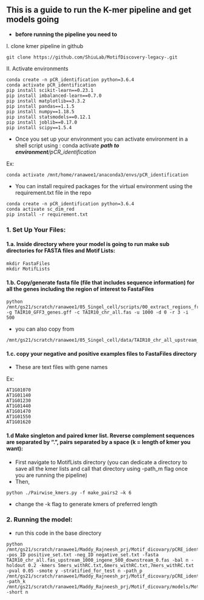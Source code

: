 ## This is a guide to run the K-mer pipeline and get models going

* **before running the pipeline you need to**

I. clone kmer pipeline in github

```
git clone https://github.com/ShiuLab/MotifDiscovery-legacy-.git
```

II. Activate environments

```
conda create -n pCR_identification python=3.6.4
conda activate pCR_identification
pip install scikit-learn==0.23.1
pip install imbalanced-learn==0.7.0
pip install matplotlib==3.3.2
pip install pandas==1.1.5
pip install numpy==1.18.5
pip install statsmodels==0.12.1
pip install joblib==0.17.0
pip install scipy==1.5.4
```

* Once you set up your environment you can activate environment in a shell script using : conda activate ***path to environment**/pCR_identification*

Ex:
```
conda activate /mnt/home/ranawee1/anaconda3/envs/pCR_identification
```

* You can install required packages for the virtual environment using the requirement.txt file in the repo

```
conda create -n pCR_identification python=3.6.4
conda activate sc_dim_red
pip install -r requirement.txt
```

### 1. Set Up Your Files:

#### 1.a. Inside directory where your model is going to run make sub directories for FASTA files and Motif Lists:
```
mkdir FastaFiles
mkdir MotifLists
``` 
#### 1.b. Copy/generate fasta file (file that includes sequence information) for all the genes including the region of interest to FastaFiles

```
python /mnt/gs21/scratch/ranawee1/05_Singel_cell/scripts/00_extract_regions_from_gff.py -g TAIR10_GFF3_genes.gff -c TAIR10_chr_all.fas -u 1000 -d 0 -r 3 -i 500
```
 * you can also copy from 
 ```
 /mnt/gs21/scratch/ranawee1/05_Singel_cell/data/TAIR10_chr_all_upstream_1000_ingene_500_from_TSS_downstream_0.fas
 ```
#### 1.c. copy your negative and positive examples files to FastaFiles directory

* These are text files with gene names

Ex:
```
AT1G01070
AT1G01140
AT1G01230
AT1G01440
AT1G01470
AT1G01550
AT1G01620
```

#### 1.d Make singleton and paired kmer list. Reverse complement sequences are separated by “.”, pairs separated by a space (k = length of kmer you want):

* First navigate to MotifLists directory (you can dedicate a directory to save all the kmer lists and call that directory using -path_m flag once you are running the pipeline)
* Then,

```
python ./Pairwise_kmers.py -f make_pairs2 –k 6
```
* change the -k flag to generate kmers of preferred length

### 2. Running the model:

* run this code in the base directory

```
python /mnt/gs21/scratch/ranawee1/Maddy_Rajneesh_prj/Motif_dicovary/pCRE_identification/000_pipeline_for_MotifDiscovery_stratified_for_test.py -pos_ID positive_set.txt -neg_ID negative_set.txt -fasta TAIR10_chr_all.fas_upstream_1000_ingene_500_downstream_0.fas -bal n -holdout 0.2 -kmers 5mers_withRC.txt,6mers_withRC.txt,7mers_withRC.txt -pval 0.05 -smote y -stratified_for_test n -path_p /mnt/gs21/scratch/ranawee1/Maddy_Rajneesh_prj/Motif_dicovary/pCRE_identification -path_k /mnt/gs21/scratch/ranawee1/Maddy_Rajneesh_prj/Motif_dicovary/models/MotifLists -short n
```



